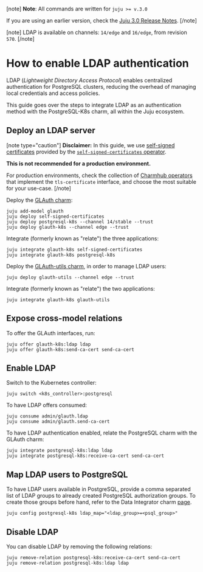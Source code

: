 [note]
**Note**: All commands are written for `juju >= v.3.0`

If you are using an earlier version, check the [Juju 3.0 Release Notes](https://juju.is/docs/juju/roadmap#heading--juju-3-0-0---22-oct-2022).
[/note]

[note]
LDAP is available on channels: `14/edge` and `16/edge`, from revision `570`.
[/note]


# How to enable LDAP authentication

LDAP (*Lightweight Directory Access Protocol*) enables centralized authentication for PostgreSQL clusters, reducing the overhead of managing local credentials and access policies.

This guide goes over the steps to integrate LDAP as an authentication method with the PostgreSQL-K8s charm, all within the Juju ecosystem.

## Deploy an LDAP server

[note type="caution"]
**Disclaimer:** In this guide, we use [self-signed certificates](https://en.wikipedia.org/wiki/Self-signed_certificate) provided by the [`self-signed-certificates` operator](https://github.com/canonical/self-signed-certificates-operator). 

**This is not recommended for a production environment.**

For production environments, check the collection of [Charmhub operators](https://charmhub.io/?q=tls-certificates) that implement the `tls-certificate` interface, and choose the most suitable for your use-case.
[/note]

Deploy the [GLAuth charm](https://charmhub.io/glauth-k8s):

```shell
juju add-model glauth
juju deploy self-signed-certificates
juju deploy postgresql-k8s --channel 14/stable --trust
juju deploy glauth-k8s --channel edge --trust
```

Integrate (formerly known as "relate") the three applications:

```shell
juju integrate glauth-k8s self-signed-certificates
juju integrate glauth-k8s postgresql-k8s
```

Deploy the [GLAuth-utils charm](https://charmhub.io/glauth-utils), in order to manage LDAP users:

```shell
juju deploy glauth-utils --channel edge --trust
```

Integrate (formerly known as "relate") the two applications:

```shell
juju integrate glauth-k8s glauth-utils
```

## Expose cross-model relations

To offer the GLAuth interfaces, run:

```shell
juju offer glauth-k8s:ldap ldap
juju offer glauth-k8s:send-ca-cert send-ca-cert
```

## Enable LDAP

Switch to the Kubernetes controller:

```shell
juju switch <k8s_controller>:postgresql
```

To have LDAP offers consumed:

```shell
juju consume admin/glauth.ldap
juju consume admin/glauth.send-ca-cert
```

To have LDAP authentication enabled, relate the PostgreSQL charm with the GLAuth charm:

```shell
juju integrate postgresql-k8s:ldap ldap
juju integrate postgresql-k8s:receive-ca-cert send-ca-cert 
```

## Map LDAP users to PostgreSQL

To have LDAP users available in PostgreSQL, provide a comma separated list of LDAP groups to already created PostgreSQL authorization groups. To create those groups before hand, refer to the Data Integrator charm [page](https://charmhub.io/data-integrator).

```shell
juju config postgresql-k8s ldap_map="<ldap_group>=<psql_group>"
```

## Disable LDAP

You can disable LDAP by removing the following relations:

```shell
juju remove-relation postgresql-k8s:receive-ca-cert send-ca-cert
juju remove-relation postgresql-k8s:ldap ldap
```